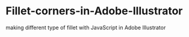 # Fillet-corners-in-Adobe-Illustrator
making different type of fillet with JavaScript in Adobe Illustrator
